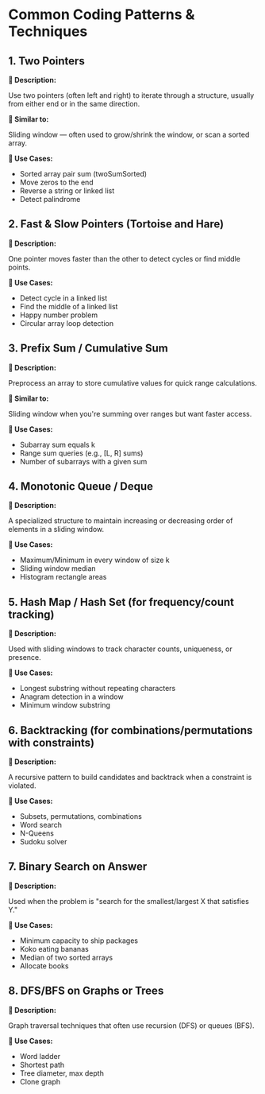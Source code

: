 # Common Coding Patterns & Techniques

## 1. Two Pointers

**📌 Description:**

Use two pointers (often left and right) to iterate through a structure, usually from either end or in the same direction.

**📍 Similar to:**

Sliding window — often used to grow/shrink the window, or scan a sorted array.

**🔧 Use Cases:**
* Sorted array pair sum (twoSumSorted)
* Move zeros to the end
* Reverse a string or linked list
* Detect palindrome

## 2. Fast & Slow Pointers (Tortoise and Hare)

**📌 Description:**

One pointer moves faster than the other to detect cycles or find middle points.

**🧠 Use Cases:**
* Detect cycle in a linked list
* Find the middle of a linked list
* Happy number problem
* Circular array loop detection

## 3. Prefix Sum / Cumulative Sum

**📌 Description:**

Preprocess an array to store cumulative values for quick range calculations.

**📍 Similar to:**

Sliding window when you're summing over ranges but want faster access.

**🔧 Use Cases:**
* Subarray sum equals k
* Range sum queries (e.g., [L, R] sums)
* Number of subarrays with a given sum

## 4. Monotonic Queue / Deque

**📌 Description:**

A specialized structure to maintain increasing or decreasing order of elements in a sliding window.

**🔧 Use Cases:**
* Maximum/Minimum in every window of size k
* Sliding window median
* Histogram rectangle areas

## 5. Hash Map / Hash Set (for frequency/count tracking)

**📌 Description:**

Used with sliding windows to track character counts, uniqueness, or presence.

**🔧 Use Cases:**
* Longest substring without repeating characters
* Anagram detection in a window
* Minimum window substring

## 6. Backtracking (for combinations/permutations with constraints)

**📌 Description:**

A recursive pattern to build candidates and backtrack when a constraint is violated.

**🔧 Use Cases:**
* Subsets, permutations, combinations
* Word search
* N-Queens
* Sudoku solver

## 7. Binary Search on Answer

**📌 Description:**

Used when the problem is "search for the smallest/largest X that satisfies Y."

**🔧 Use Cases:**
* Minimum capacity to ship packages
* Koko eating bananas
* Median of two sorted arrays
* Allocate books

## 8. DFS/BFS on Graphs or Trees

**📌 Description:**

Graph traversal techniques that often use recursion (DFS) or queues (BFS).

**🔧 Use Cases:**
* Word ladder
* Shortest path
* Tree diameter, max depth
* Clone graph
